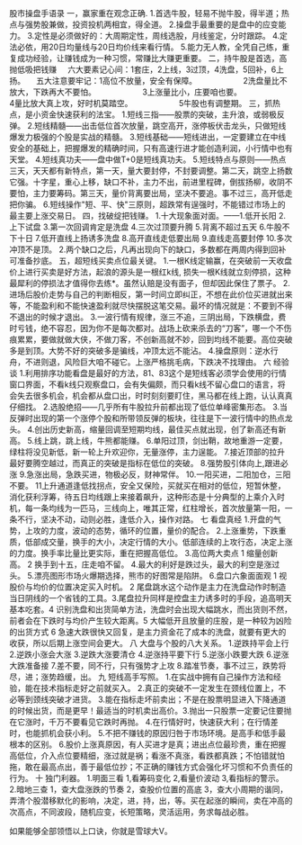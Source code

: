 股市操盘手语录
一，赢家重在观念正确.
1.首选牛股，轻易不抛牛股，得半道；热点与强势股兼做，投资投机两相宜，得全道。
2.操盘手最重要的是盘中的应变能力。
3.定性是必须做好的：大周期定性，周线选股，月线鉴定，分时跟踪。
4.定法必依，用20日均量线与20日均价线来看行情。
5.能力无人教，全凭自己练，重复成功经验，让赚钱成为一种习惯，常赚比大赚更重要。
二，持牛股是首选，高抛低吸把钱赚
    六大要素记心间：1套庄，2上线，3过顶，4洗盘，5回补，6上扬。
    五大注意要牢记：1高位不放量，安全有保障。
                    2洗盘量比不放大，下跌再大不要怕。
                    3上涨量比小，庄要咱也要。
                    4量比放大真上攻，好时机莫踏空。
                    5牛股也有调整期。
三，抓热点，是小资金快速获利的法宝。
1.短线三指——股票的突破，主升浪，或弱极反弹。
2.短线精髓——出击低位首次放量，跳空高开，涨停板伏击龙头，只做短线爆发力极强的个股是实战的精髓。
3.短线基础——短线进出，一定要建立在中线安全的基础上，把握爆发的精确时间，只有高速行进才能创造利润，小行情中也有天堂。
4.短线真功夫——盘中做T+0是短线真功夫。
5.短线特点与原则——热点三天，天天都有新特点，第一天，量大要封停，不封要调整。第二天，跳空上扬数它强。十字星，重心上移，缺口不补，主力不出，前进里程碑，倒拔扬柳，收阴不要怕，主力要筹码。第三天，量价背离要出局，坚决不要追。事不过三，高开低走把你骗。
6.短线操作"短、平、快"三原则，超跌常有逞强时，不能错过市场上的最主要上涨交易日。
四，找破绽把钱赚。
1.十大现象面对面。——1.低开长阳 2.上下试盘 3.第一次回调肯定是洗盘 4.三次过顶要升腾 5.背离不超过五天 6.牛股不下十日 7.低开直线上扬诱多洗盘 8.高开直线走低要出局 9.直线走高要封停 10.多次冲顶不是顶。
2.两个缺口之后，凡再出现向下的缺口，多数都在两周内得到回补可准备抄底。
五，超短线买卖点位最关键。
1.一根K线定输赢，在突破前一天收盘价上进行买卖是好方法，起浪的源头是一根红k线, 损失一根K线就立刻停损，这种最犀利的停损法才值得你去练*。虽然认赔是没有面子，但却因此保住了票子。
2.进场后股价走势与自己的判断相反，第一时间立即纠正，不想在此价位买进就出来等，不能盈利和不能快速盈利就尽快摆脱这笔交易。最坏的情况就是：不要到不得不退出的时候才退出。
3.一波行情有规律，涨三不追，三阴出局，下跌横盘，费时亏钱，绝不容忍，因为你不是每次都对。战场上砍来杀去的“刀客”，哪一个不伤痕累累，要做就做大侠，不做刀客，不创新高就不妙，回到均线不能要。高位突破多是到顶。大势不好的突破多是骗线，冲顶太远不能沾。
4.操盘原则：逆水行舟，不进则退，风险巨大咱不碰它。上涨严格挑毛病，下跌决不找理由。
六 经验谈
1.利用排序功能看盘是最好的方法，81、83这个是短线客必须学会使用的行情窗口界面，不看k线只观察盘口，会有失偏颇，而只看k线不留心盘口的语言，将会失去很多机会，机会都从盘口出，时时刻刻要盯住，黑马都在线上跑，认认真真仔细找。
2.选股绝招——几乎所有牛股拉升前都出现了低位单峰密集形态。
3.当反弹时出现的第一个涨停个股和所带领反弹的板块，往往是下一波行情中的热点龙头。
4.创出历史新高，缩量回调至短期均线，最佳买点就出现，创了新高还有新高。
5.线上跳，跳上线，牛熊都能赚。
6.单阳过顶，剑出鞘，故地重游一定要，绿柱将没见新低，新一轮上升欢迎你，无量涨停，主力逞能。
7.接近顶部的拉升最好要腾空越过，而真正的突破是指标在低位的突破。
8.强势股引体向上,跟进必涨
9.急涨出局，急跌买进，物极必反，财神常伴。
10.一阳买进，二阳加仓，三阳不要。
11上升通道逢低找拐点，安全又保险，买就买在相对的低位，短暂休整，消化获利浮筹，待五日均线跟上来接着飙升，这种形态是十分典型的上乘介入时机，每一条均线为一匹马，三线向上，唯其正常，红柱增长，首次放量第一阳，一条不行，坚决不动，动则必胜，逢低介入，操作对路。
七 看盘真经
1.开盘的气势，上攻的力度，波动的态势，循环的位置，量价的配合。
2.上涨重势，下跌重质，低部成交量，换手的大小，决定行情的大小。低部连续的上攻行态，决定上涨的力度。换手率比量比更实际，重在把握高低位。
3.高位两大卖点 1 缩量创新高。 2 换手到十五，庄走咱不留。
4.最大的利好是跌过头，最大的利空是涨过头。
5.漂亮图形市场火爆期选择，熊市的好图常是陷阱。
6.盘口六象面面观 1 视股价与均价的位置决定买入时机。 2 尾盘跳水这个动作是主力在洗盘动作时制造当日阴线的一个省钱的工具。3.尾盘拉升同样是控盘主力诱多时的手段，追高明天基本吃套。4 识别洗盘和出货简单方法，洗盘时会出现大幅跳水，而出货则不然，前者会在下跌时与均价产生较大距离。5 大幅低开且放量的庄股，是一种较为凶险的出货方式 6 急速大跌很快又回复，是主力资金花了成本的洗盘，就要有更大的收获，所以后期上涨空间会更大。
八 大盘与个股的八大关系。
1.逆跌持平会上行
2.逆跌小涨会大涨
3.逆跌大涨要清仓
4.逆涨持平要下行
5.逆涨小跌要大跌
6.逆涨大跌准备接
7.差不要，同不行，只有强势才上攻
8.踏准节奏，事不过三，跌势将尽，进；涨势趋缓，出。
九 短线高手写照。
1.在实战中拥有自己操作方法和经验，能在技术指标走好之前就买入。
2.真正的突破不一定发生在颈线位置上，不必等到颈线突破才进货。
3.能在指标走坏前卖出；不是在股票明显进入下降通道的时候出货，而是更早！最适当的时机卖出高价。3.抛出一只股票一定要记住要抛在它涨时，千万不要看见它跌时再抛。
4.在行情好时，快速获大利；在行情差时，也能抓机会获小利。
5.不把不赚钱的原因归咎于市场环境。是高手和低手最根本的区别。
6.股价上涨真原因，有人买进才是真；进出点位最珍贵，重在把握高低位，介入点位要精细，涨过就是祸；看涨不真涨，看跌都真跌；不怕错就怕拖，敢在最高点出，善于最低位抄；不正确的赚钱方式会强化坏习惯和不负责任的行为。
十 独门利器。
1.明面三看 1,看筹码变化 2,看量价波动 3,看指标的警示。
2.暗地三查 1，查大盘涨跌的节奏 2，查股价位置的高底 3，查大小周期的谐同，弄清个股潜移默化的影响，决定，进，持，出，等。买在起涨的瞬间，卖在冲高的次高点，不同波段，随机应变，长短策略，灵活运用，务求每战必胜。

如果能够全部领悟以上口诀，你就是雪球大V。